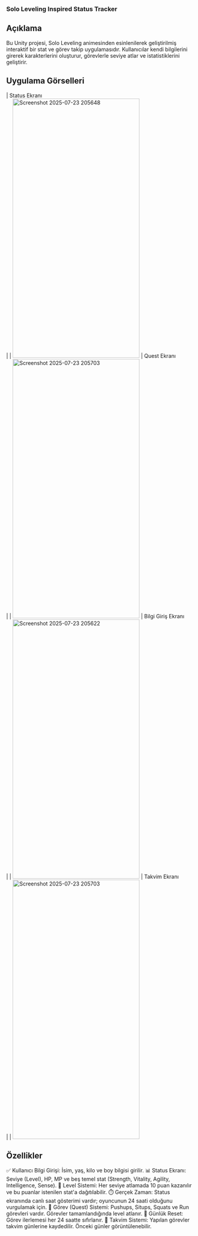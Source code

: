 ### Solo Leveling Inspired Status Tracker

## Açıklama
Bu Unity projesi, Solo Leveling animesinden esinlenilerek geliştirilmiş interaktif bir stat ve görev takip uygulamasıdır. Kullanıcılar kendi bilgilerini girerek karakterlerini oluşturur, görevlerle seviye atlar ve istatistiklerini geliştirir.

## Uygulama Görselleri
| Status Ekranı                       
|
| <img width="338" height="691" alt="Screenshot 2025-07-23 205648" src="https://github.com/user-attachments/assets/8d17b16c-0d99-4746-88aa-576a3fef50bf" />
| Quest Ekranı                      
|
| <img width="338" height="691" alt="Screenshot 2025-07-23 205703" src="https://github.com/user-attachments/assets/e3dae79c-d19b-48a5-ad3e-2f255a2a45c8" />
| Bilgi Giriş Ekranı      
|
| <img width="338" height="691" alt="Screenshot 2025-07-23 205622" src="https://github.com/user-attachments/assets/afde2d68-ec0c-4acf-99cd-3e03e3a860bf" />
| Takvim Ekranı       
|
| <img width="338" height="691" alt="Screenshot 2025-07-23 205703" src="https://github.com/user-attachments/assets/1cdba228-e9cf-4747-823a-15012cff5206" />

## Özellikler
✅ Kullanıcı Bilgi Girişi: İsim, yaş, kilo ve boy bilgisi girilir.
📊 Status Ekranı: Seviye (Level), HP, MP ve beş temel stat (Strength, Vitality, Agility, Intelligence, Sense).
🔼 Level Sistemi: Her seviye atlamada 10 puan kazanılır ve bu puanlar istenilen stat'a dağıtılabilir.
⏱️ Gerçek Zaman: Status ekranında canlı saat gösterimi vardır; oyuncunun 24 saati olduğunu vurgulamak için.
🧱 Görev (Quest) Sistemi: Pushups, Situps, Squats ve Run görevleri vardır. Görevler tamamlandığında level atlanır.
🔁 Günlük Reset: Görev ilerlemesi her 24 saatte sıfırlanır.
📅 Takvim Sistemi: Yapılan görevler takvim günlerine kaydedilir. Önceki günler görüntülenebilir.

